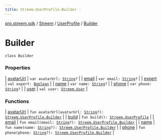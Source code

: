 ```yaml
---
title: Streem.UserProfile.Builder - 
---
```


[pro.streem.sdk](../../../index.html) / [Streem](../../index.html) / [UserProfile](../index.html) / [Builder](./index.html)

# Builder

`class Builder`

### Properties

| [avatarUrl](avatar-url.html) | `var avatarUrl: `[`String`](https://kotlinlang.org/api/latest/jvm/stdlib/kotlin/-string/index.html)`?` |
| [email](email.html) | `var email: `[`String`](https://kotlinlang.org/api/latest/jvm/stdlib/kotlin/-string/index.html)`?` |
| [expert](expert.html) | `val expert: `[`Boolean`](https://kotlinlang.org/api/latest/jvm/stdlib/kotlin/-boolean/index.html) |
| [name](name.html) | `var name: `[`String`](https://kotlinlang.org/api/latest/jvm/stdlib/kotlin/-string/index.html)`?` |
| [phone](phone.html) | `var phone: `[`String`](https://kotlinlang.org/api/latest/jvm/stdlib/kotlin/-string/index.html)`?` |
| [user](user.html) | `val user: `[`Streem.User`](../../-user/index.html) |

### Functions

| [avatarUrl](avatar-url.html) | `fun avatarUrl(avatarUrl: `[`String`](https://kotlinlang.org/api/latest/jvm/stdlib/kotlin/-string/index.html)`?): `[`Streem.UserProfile.Builder`](./index.html) |
| [build](build.html) | `fun build(): `[`Streem.UserProfile`](../index.html) |
| [email](email.html) | `fun email(email: `[`String`](https://kotlinlang.org/api/latest/jvm/stdlib/kotlin/-string/index.html)`?): `[`Streem.UserProfile.Builder`](./index.html) |
| [name](name.html) | `fun name(name: `[`String`](https://kotlinlang.org/api/latest/jvm/stdlib/kotlin/-string/index.html)`?): `[`Streem.UserProfile.Builder`](./index.html) |
| [phone](phone.html) | `fun phone(phone: `[`String`](https://kotlinlang.org/api/latest/jvm/stdlib/kotlin/-string/index.html)`?): `[`Streem.UserProfile.Builder`](./index.html) |

